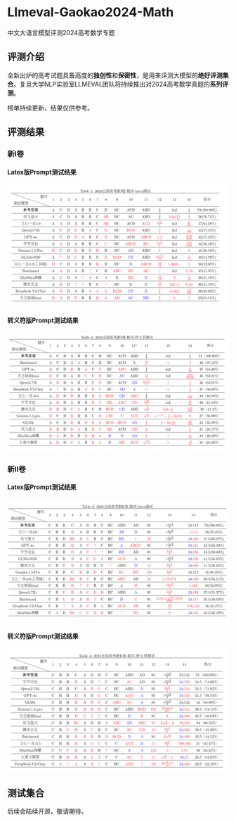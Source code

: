 # Llmeval-Gaokao2024-Math
中文大语言模型评测2024高考数学专题

## 评测介绍

全新出炉的高考试题具备高度的**独创性**和**保密性**，是用来评测大模型的**绝好评测集合**。复旦大学NLP实验室LLMEVAL团队将持续推出对2024高考数学真题的**系列评测**。

榜单持续更新，结果仅供参考。

## 评测结果

### 新I卷

#### Latex版Prompt测试结果

![](新I卷/latex测试/新I卷latex测试排行榜.png)

#### 转义符版Prompt测试结果

![](新I卷/转义符测试/新I卷转义符测试排行榜.png)

### 新II卷

#### Latex版Prompt测试结果

![](新II卷/latex测试/新II卷latex测试排行榜.png)

#### 转义符版Prompt测试结果
![](新II卷/转义符测试/新II卷转义符测试排行榜.png)

## 测试集合

后续会陆续开源，敬请期待。
